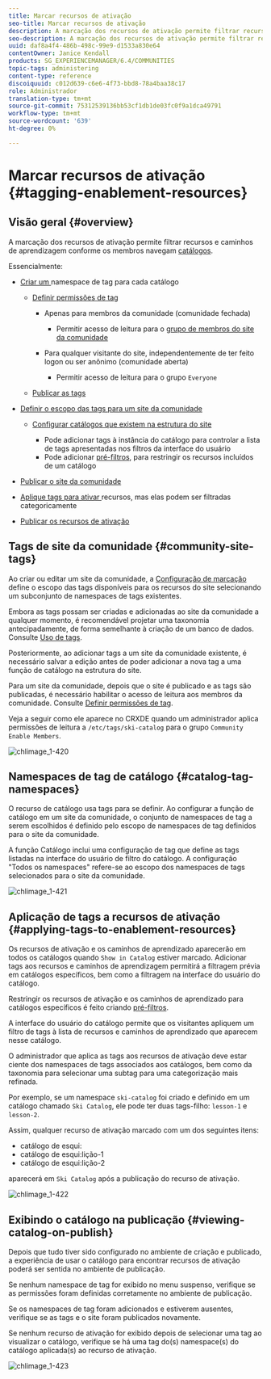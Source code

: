 ```yaml
---
title: Marcar recursos de ativação
seo-title: Marcar recursos de ativação
description: A marcação dos recursos de ativação permite filtrar recursos e caminhos de aprendizagem à medida que os membros navegam por catálogos
seo-description: A marcação dos recursos de ativação permite filtrar recursos e caminhos de aprendizagem à medida que os membros navegam por catálogos
uuid: daf8a4f4-486b-498c-99e9-d1533a830e64
contentOwner: Janice Kendall
products: SG_EXPERIENCEMANAGER/6.4/COMMUNITIES
topic-tags: administering
content-type: reference
discoiquuid: c012d639-c6e6-4f73-bbd8-78a4baa38c17
role: Administrador
translation-type: tm+mt
source-git-commit: 75312539136bb53cf1db1de03fc0f9a1dca49791
workflow-type: tm+mt
source-wordcount: '639'
ht-degree: 0%

---
```



# Marcar recursos de ativação {#tagging-enablement-resources}

## Visão geral {#overview}

A marcação dos recursos de ativação permite filtrar recursos e caminhos de aprendizagem conforme os membros navegam [catálogos](functions.md#catalog-function).

Essencialmente:

* [Criar um ](../../help/sites-administering/tags.md#creating-a-namespace) namespace de tag para cada catálogo

   * [Definir permissões de tag](../../help/sites-administering/tags.md#setting-tag-permissions)

      * Apenas para membros da comunidade (comunidade fechada)

         * Permitir acesso de leitura para o [grupo de membros do site da comunidade](users.md#publish-group-roles)
      * Para qualquer visitante do site, independentemente de ter feito logon ou ser anônimo (comunidade aberta)

         * Permitir acesso de leitura para o grupo `Everyone`
   * [Publicar as tags](../../help/sites-administering/tags.md#publishing-tags)



* [Definir o escopo das tags para um site da comunidade](sites-console.md#tagging)

   * [Configurar catálogos que existem na estrutura do site](functions.md#catalog-function)

      * Pode adicionar tags à instância do catálogo para controlar a lista de tags apresentadas nos filtros da interface do usuário
      * Pode adicionar [pré-filtros](catalog-developer-essentials.md#pre-filters), para restringir os recursos incluídos de um catálogo

* [Publicar o site da comunidade](sites-console.md#publishing-the-site)
* [Aplique tags para ativar ](resources.md#create-a-resource) recursos, mas elas podem ser filtradas categoricamente
* [Publicar os recursos de ativação](resources.md#publish)

## Tags de site da comunidade {#community-site-tags}

Ao criar ou editar um site da comunidade, a [Configuração de marcação](sites-console.md#tagging) define o escopo das tags disponíveis para os recursos do site selecionando um subconjunto de namespaces de tags existentes.

Embora as tags possam ser criadas e adicionadas ao site da comunidade a qualquer momento, é recomendável projetar uma taxonomia antecipadamente, de forma semelhante à criação de um banco de dados. Consulte [Uso de tags](../../help/sites-authoring/tags.md).

Posteriormente, ao adicionar tags a um site da comunidade existente, é necessário salvar a edição antes de poder adicionar a nova tag a uma função de catálogo na estrutura do site.

Para um site da comunidade, depois que o site é publicado e as tags são publicadas, é necessário habilitar o acesso de leitura aos membros da comunidade. Consulte [Definir permissões de tag](../../help/sites-administering/tags.md#setting-tag-permissions).

Veja a seguir como ele aparece no CRXDE quando um administrador aplica permissões de leitura a `/etc/tags/ski-catalog` para o grupo `Community Enable Members`.

![chlimage_1-420](assets/chlimage_1-420.png)

## Namespaces de tag de catálogo {#catalog-tag-namespaces}

O recurso de catálogo usa tags para se definir. Ao configurar a função de catálogo em um site da comunidade, o conjunto de namespaces de tag a serem escolhidos é definido pelo escopo de namespaces de tag definidos para o site da comunidade.

A função Catálogo inclui uma configuração de tag que define as tags listadas na interface do usuário de filtro do catálogo. A configuração &quot;Todos os namespaces&quot; refere-se ao escopo dos namespaces de tags selecionados para o site da comunidade.

![chlimage_1-421](assets/chlimage_1-421.png)

## Aplicação de tags a recursos de ativação {#applying-tags-to-enablement-resources}

Os recursos de ativação e os caminhos de aprendizado aparecerão em todos os catálogos quando `Show in Catalog` estiver marcado. Adicionar tags aos recursos e caminhos de aprendizagem permitirá a filtragem prévia em catálogos específicos, bem como a filtragem na interface do usuário do catálogo.

Restringir os recursos de ativação e os caminhos de aprendizado para catálogos específicos é feito criando [pré-filtros](catalog-developer-essentials.md#pre-filters).

A interface do usuário do catálogo permite que os visitantes apliquem um filtro de tags à lista de recursos e caminhos de aprendizado que aparecem nesse catálogo.

O administrador que aplica as tags aos recursos de ativação deve estar ciente dos namespaces de tags associados aos catálogos, bem como da taxonomia para selecionar uma subtag para uma categorização mais refinada.

Por exemplo, se um namespace `ski-catalog` foi criado e definido em um catálogo chamado `Ski Catalog`, ele pode ter duas tags-filho: `lesson-1` e `lesson-2`.

Assim, qualquer recurso de ativação marcado com um dos seguintes itens:

* catálogo de esqui:
* catálogo de esqui:lição-1
* catálogo de esqui:lição-2

aparecerá em `Ski Catalog` após a publicação do recurso de ativação.

![chlimage_1-422](assets/chlimage_1-422.png)

## Exibindo o catálogo na publicação {#viewing-catalog-on-publish}

Depois que tudo tiver sido configurado no ambiente de criação e publicado, a experiência de usar o catálogo para encontrar recursos de ativação poderá ser sentida no ambiente de publicação.

Se nenhum namespace de tag for exibido no menu suspenso, verifique se as permissões foram definidas corretamente no ambiente de publicação.

Se os namespaces de tag foram adicionados e estiverem ausentes, verifique se as tags e o site foram publicados novamente.

Se nenhum recurso de ativação for exibido depois de selecionar uma tag ao visualizar o catálogo, verifique se há uma tag do(s) namespace(s) do catálogo aplicada(s) ao recurso de ativação.

![chlimage_1-423](assets/chlimage_1-423.png)

